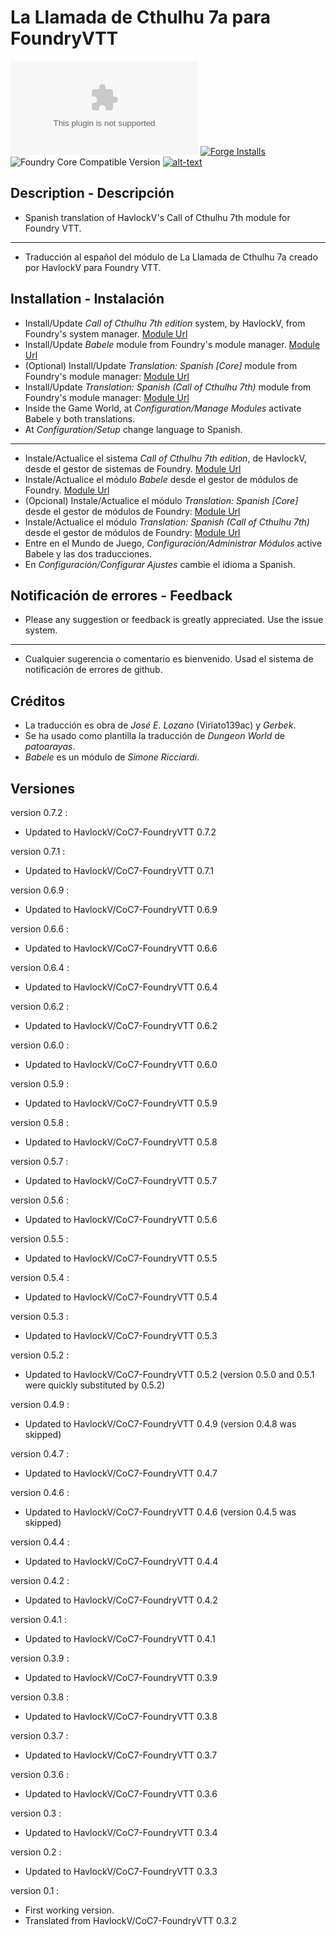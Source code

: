 # La Llamada de Cthulhu 7a para FoundryVTT
![Latest Release Download Count](https://img.shields.io/github/downloads/lozalojo/call-of-cthulhu-7th-babele-es/latest/module.zip?color=2b82fc&label=DOWNLOADS&style=for-the-badge) [![Forge Installs](https://img.shields.io/badge/dynamic/json?label=Forge%20Installs&query=package.installs&suffix=%25&url=https%3A%2F%2Fforge-vtt.com%2Fapi%2Fbazaar%2Fpackage%2Fcall-of-cthulhu-7th-babele-es&colorB=03ff1c&style=for-the-badge)](https://forge-vtt.com/bazaar#package=call-of-cthulhu-7th-babele-es) ![Foundry Core Compatible Version](https://img.shields.io/badge/dynamic/json.svg?url=https%3A%2F%2Fraw.githubusercontent.com%2Flozalojo%2Fcall-of-cthulhu-7th-babele-es%2Fmaster%2Fmodule.json&label=Foundry%20Version&query=$.compatibleCoreVersion&colorB=orange&style=for-the-badge) [![alt-text](https://img.shields.io/badge/-Discord-%235662f6?style=for-the-badge)](https://discord.gg/MHCerwd)
## Description - Descripción  

* Spanish translation of HavlockV's Call of Cthulhu 7th module for Foundry VTT.
----
* Traducción al español del módulo de La Llamada de Cthulhu 7a creado por HavlockV para Foundry VTT.

## Installation - Instalación  

* Install/Update _Call of Cthulhu 7th edition_ system, by HavlockV, from Foundry's system manager.
[Module Url](https://foundryvtt.com/packages/CoC7/)
* Install/Update _Babele_ module from Foundry's module manager.
[Module Url](https://foundryvtt.com/packages/babele/)
* (Optional) Install/Update _Translation: Spanish [Core]_ module from Foundry's module manager:
[Module Url](https://foundryvtt.com/packages/FoundryVTT-ES/)
* Install/Update _Translation: Spanish (Call of Cthulhu 7th)_ module from Foundry's module manager:
[Module Url](https://foundryvtt.com/packages/call-of-cthulhu-7th-babele-es/)
* Inside the Game World, at _Configuration/Manage Modules_ activate Babele y both translations.
* At _Configuration/Setup_ change language to Spanish.
----
* Instale/Actualice el sistema _Call of Cthulhu 7th edition_, de HavlockV, desde el gestor de sistemas de Foundry.
[Module Url](https://foundryvtt.com/packages/CoC7/)
* Instale/Actualice el módulo _Babele_ desde el gestor de módulos de Foundry.
[Module Url](https://foundryvtt.com/packages/babele/)
* (Opcional) Instale/Actualice el módulo _Translation: Spanish [Core]_ desde el gestor de módulos de Foundry:
[Module Url](https://foundryvtt.com/packages/FoundryVTT-ES/)
* Instale/Actualice el módulo _Translation: Spanish (Call of Cthulhu 7th)_ desde el gestor de módulos de Foundry:
[Module Url](https://foundryvtt.com/packages/call-of-cthulhu-7th-babele-es/)
* Entre en el Mundo de Juego, _Configuración/Administrar Módulos_ active Babele y las dos traducciones.
* En _Configuración/Configurar Ajustes_ cambie el idioma a Spanish.

## Notificación de errores - Feedback  

* Please any suggestion or feedback is greatly appreciated. Use the issue system.
----
* Cualquier sugerencia o comentario es bienvenido. Usad el sistema de notificación de errores de github.

## Créditos  

* La traducción es obra de *José E. Lozano* (Viriato139ac) y *Gerbek*.
* Se ha usado como plantilla la traducción de *Dungeon World* de *patoarayas*.
* *Babele* es un módulo de *Simone Ricciardi*.

## Versiones

version 0.7.2 :

* Updated to HavlockV/CoC7-FoundryVTT 0.7.2

version 0.7.1 :

* Updated to HavlockV/CoC7-FoundryVTT 0.7.1

version 0.6.9 :

* Updated to HavlockV/CoC7-FoundryVTT 0.6.9

version 0.6.6 :

* Updated to HavlockV/CoC7-FoundryVTT 0.6.6

version 0.6.4 :

* Updated to HavlockV/CoC7-FoundryVTT 0.6.4

version 0.6.2 :

* Updated to HavlockV/CoC7-FoundryVTT 0.6.2

version 0.6.0 :

* Updated to HavlockV/CoC7-FoundryVTT 0.6.0

version 0.5.9 :

* Updated to HavlockV/CoC7-FoundryVTT 0.5.9

version 0.5.8 :

* Updated to HavlockV/CoC7-FoundryVTT 0.5.8

version 0.5.7 :

* Updated to HavlockV/CoC7-FoundryVTT 0.5.7

version 0.5.6 :

* Updated to HavlockV/CoC7-FoundryVTT 0.5.6

version 0.5.5 :

* Updated to HavlockV/CoC7-FoundryVTT 0.5.5

version 0.5.4 :

* Updated to HavlockV/CoC7-FoundryVTT 0.5.4

version 0.5.3 :

* Updated to HavlockV/CoC7-FoundryVTT 0.5.3

version 0.5.2 :

* Updated to HavlockV/CoC7-FoundryVTT 0.5.2 (version 0.5.0 and 0.5.1 were quickly substituted by 0.5.2)

version 0.4.9 :

* Updated to HavlockV/CoC7-FoundryVTT 0.4.9 (version 0.4.8 was skipped)

version 0.4.7 :

* Updated to HavlockV/CoC7-FoundryVTT 0.4.7

version 0.4.6 :

* Updated to HavlockV/CoC7-FoundryVTT 0.4.6 (version 0.4.5 was skipped)

version 0.4.4 :

* Updated to HavlockV/CoC7-FoundryVTT 0.4.4

version 0.4.2 :

* Updated to HavlockV/CoC7-FoundryVTT 0.4.2

version 0.4.1 :

* Updated to HavlockV/CoC7-FoundryVTT 0.4.1

version 0.3.9 :

* Updated to HavlockV/CoC7-FoundryVTT 0.3.9

version 0.3.8 :

* Updated to HavlockV/CoC7-FoundryVTT 0.3.8

version 0.3.7 :

* Updated to HavlockV/CoC7-FoundryVTT 0.3.7

version 0.3.6 :

* Updated to HavlockV/CoC7-FoundryVTT 0.3.6

version 0.3 :

* Updated to HavlockV/CoC7-FoundryVTT 0.3.4

version 0.2 :

* Updated to HavlockV/CoC7-FoundryVTT 0.3.3

version 0.1 :

* First working version.
* Translated from HavlockV/CoC7-FoundryVTT 0.3.2 